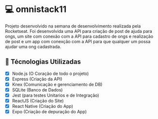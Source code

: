 # :computer: omnistack11

Projeto desenvolvido na semana de desenvolvimento realizada pela Rocketseat.
Foi desenvolvida uma API para criação de post de ajuda para ongs, um site com 
conexão com a API para cadastro de ongs e realização de post e um app com conexção 
com a API para que qualquer um possa ajudar uma ong cadastrada.

## :rocket: Técnologias Utilizadas

- [x] Node.js (O Coração de todo o projeto)
- [x] Express (Criação da API)
- [x] Knex (Comunicação e gerenciamento de DB)
- [x] SQLite (Banco de Dados)
- [x] Jest (para testes Unitarios e de Integração)
- [x] ReactJS (Criação do Site)
- [x] React Native (Criação do App)
- [x] Expo (Criação de depuração do App)
